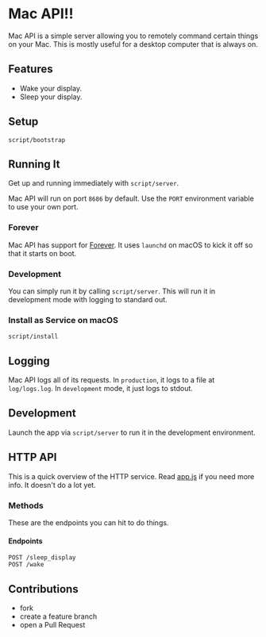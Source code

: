 # Mac API!!

Mac API is a simple server allowing you to remotely command certain things on
your Mac. This is mostly useful for a desktop computer that is always on.



## Features

* Wake your display.
* Sleep your display.

## Setup

    script/bootstrap

## Running It
Get up and running immediately with `script/server`.

Mac API will run on port `8686` by default. Use the `PORT` environment
variable to use your own port.

### Forever
Mac API has support for [Forever](https://github.com/foreverjs/forever). It uses
`launchd` on macOS to kick it off so that it starts on boot.

### Development
You can simply run it by calling `script/server`. This will run it in development
mode with logging to standard out.

### Install as Service on macOS

    script/install

## Logging

Mac API logs all of its requests. In `production`, it logs to a file at `log/logs.log`.
In `development` mode, it just logs to stdout.

## Development

Launch the app via `script/server` to run it in the development environment.

## HTTP API

This is a quick overview of the HTTP service. Read [app.js](app.js) if you need more
info. It doesn't do a lot yet.

### Methods

These are the endpoints you can hit to do things.

#### Endpoints

    POST /sleep_display
    POST /wake


## Contributions

* fork
* create a feature branch
* open a Pull Request
